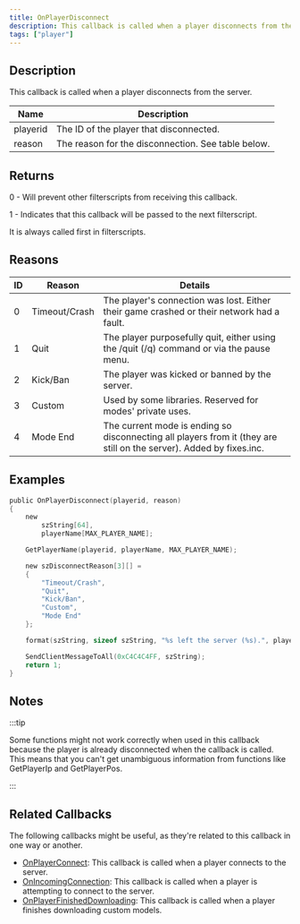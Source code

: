 ```yaml
---
title: OnPlayerDisconnect
description: This callback is called when a player disconnects from the server.
tags: ["player"]
---
```


## Description

This callback is called when a player disconnects from the server.

| Name     | Description                                        |
| -------- | -------------------------------------------------- |
| playerid | The ID of the player that disconnected.            |
| reason   | The reason for the disconnection. See table below. |

## Returns

0 - Will prevent other filterscripts from receiving this callback.

1 - Indicates that this callback will be passed to the next filterscript.

It is always called first in filterscripts.

## Reasons

| ID | Reason        | Details                                                                                   |
| -- | ------------- | ----------------------------------------------------------------------------------------- |
| 0  | Timeout/Crash | The player's connection was lost. Either their game crashed or their network had a fault. |
| 1  | Quit          | The player purposefully quit, either using the /quit (/q) command or via the pause menu.  |
| 2  | Kick/Ban      | The player was kicked or banned by the server. |
| 3  | Custom        | Used by some libraries.  Reserved for modes' private uses. |
| 4  | Mode End      | The current mode is ending so disconnecting all players from it (they are still on the server).  Added by fixes.inc. |

## Examples

```c
public OnPlayerDisconnect(playerid, reason)
{
    new
        szString[64],
        playerName[MAX_PLAYER_NAME];

    GetPlayerName(playerid, playerName, MAX_PLAYER_NAME);

    new szDisconnectReason[3][] =
    {
        "Timeout/Crash",
        "Quit",
        "Kick/Ban",
        "Custom",
        "Mode End"
    };

    format(szString, sizeof szString, "%s left the server (%s).", playerName, szDisconnectReason[reason]);

    SendClientMessageToAll(0xC4C4C4FF, szString);
    return 1;
}
```

## Notes

:::tip

Some functions might not work correctly when used in this callback because the player is already disconnected when the callback is called. This means that you can't get unambiguous information from functions like GetPlayerIp and GetPlayerPos.

:::

## Related Callbacks

The following callbacks might be useful, as they're related to this callback in one way or another. 

- [OnPlayerConnect](OnPlayerConnect): This callback is called when a player connects to the server.
- [OnIncomingConnection](OnIncomingConnection): This callback is called when a player is attempting to connect to the server. 
- [OnPlayerFinishedDownloading](OnPlayerFinishedDownloading): This callback is called when a player finishes downloading custom models. 
